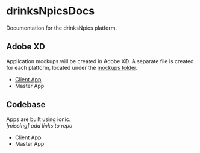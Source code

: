 # drinksNpicsDocs
Documentation for the drinksNpics platform.

## Adobe XD
Application mockups will be created in Adobe XD. A separate file is created for each platform, located under the [mockups folder](mockups/). 
 
* [Client App](mockups/drinksNpics.xd)
* Master App

## Codebase

Apps are built using ionic.  
*[missing] add links to repo*  

* Client App
* Master App